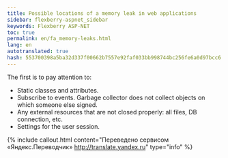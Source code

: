 ```yaml
--- 
title: Possible locations of a memory leak in web applications 
sidebar: flexberry-aspnet_sidebar 
keywords: Flexberry ASP-NET 
toc: true 
permalink: en/fa_memory-leaks.html 
lang: en 
autotranslated: true 
hash: 553700398a5ba32d337f00662b7557e92faf033bb998744bc256fe6a0d97bcc6 
--- 
```


The first is to pay attention to: 

* Static classes and attributes. 
* Subscribe to events. Garbage collector does not collect objects on which someone else signed. 
* Any external resources that are not closed properly: all files, DB connection, etc. 
* Settings for the user session. 



{% include callout.html content="Переведено сервисом «Яндекс.Переводчик» <http://translate.yandex.ru>" type="info" %}
